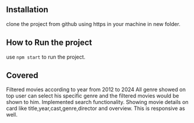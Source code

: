 ## Installation 
clone the project from github using https in your machine in new folder.

## How to Run the project
use `npm start` to run the project.

## Covered
Filtered movies according to year from 2012 to 2024
All genre showed on top user can select his specific genre and the filtered movies would be shown to him.
Implemented search functionality.
Showing movie details on card like title,year,cast,genre,director and overview.
This is responsive as well.